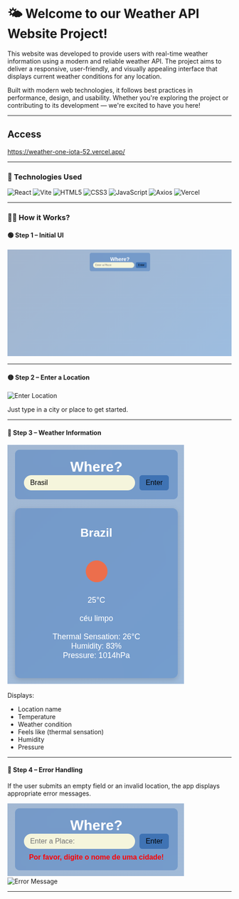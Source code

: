 # 🌤️ Welcome to our Weather API Website Project!

This website was developed to provide users with real-time weather information using a modern and reliable weather API. The project aims to deliver a responsive, user-friendly, and visually appealing interface that displays current weather conditions for any location.

Built with modern web technologies, it follows best practices in performance, design, and usability. Whether you're exploring the project or contributing to its development — we're excited to have you here!

---

## Access
https://weather-one-iota-52.vercel.app/

--- 

### 🧠 Technologies Used

![React](https://img.shields.io/badge/React-20232A?style=for-the-badge&logo=react&logoColor=61DAFB)
![Vite](https://img.shields.io/badge/Vite-646CFF?style=for-the-badge&logo=vite&logoColor=white)
![HTML5](https://img.shields.io/badge/HTML5-E34F26?style=for-the-badge&logo=html5&logoColor=white)
![CSS3](https://img.shields.io/badge/CSS3-1572B6?style=for-the-badge&logo=css3&logoColor=white)
![JavaScript](https://img.shields.io/badge/JavaScript-F7DF1E?style=for-the-badge&logo=javascript&logoColor=black)
![Axios](https://img.shields.io/badge/Axios-5A29E4?style=for-the-badge&logo=axios&logoColor=white)
![Vercel](https://img.shields.io/badge/Vercel-000000?style=for-the-badge&logo=vercel&logoColor=white)

---

### 👨‍💻 How it Works?

#### 🟢 Step 1 – Initial UI

![Initial Preview](./images-readme/1.png)

---

#### 🟡 Step 2 – Enter a Location

![Enter Location](./images-readme/2.png)

Just type in a city or place to get started.

---

#### 🔵 Step 3 – Weather Information

![Weather Info](./images-readme/3.png)

Displays:
- Location name
- Temperature
- Weather condition
- Feels like (thermal sensation)
- Humidity
- Pressure

---

#### 🔴 Step 4 – Error Handling

If the user submits an empty field or an invalid location, the app displays appropriate error messages.

![Error Message](./images-readme/4.png)
![Error Message](./images-readme/5.png)

---

